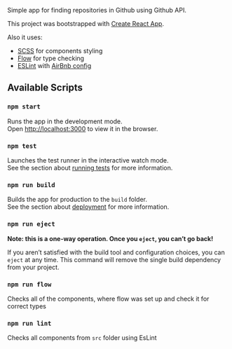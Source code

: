 Simple app for finding repositories in Github using Github API.

This project was bootstrapped with [Create React App](https://github.com/facebook/create-react-app).

Also it uses:
 - [SCSS](https://sass-lang.com/documentation) for components styling
 - [Flow](https://flow.org/) for type checking
 - [ESLint](https://eslint.org/) with [AirBnb config](https://www.npmjs.com/package/eslint-config-airbnb)

## Available Scripts

### `npm start`

Runs the app in the development mode.<br />
Open [http://localhost:3000](http://localhost:3000) to view it in the browser.

### `npm test`

Launches the test runner in the interactive watch mode.<br />
See the section about [running tests](https://facebook.github.io/create-react-app/docs/running-tests) for more information.

### `npm run build`

Builds the app for production to the `build` folder.<br />
See the section about [deployment](https://facebook.github.io/create-react-app/docs/deployment) for more information.

### `npm run eject`

**Note: this is a one-way operation. Once you `eject`, you can’t go back!**

If you aren’t satisfied with the build tool and configuration choices, you can `eject` at any time. This command will remove the single build dependency from your project.

### `npm run flow`

Checks all of the components, where flow was set up and check it for correct types

### `npm run lint`
Checks all components from `src` folder using EsLint